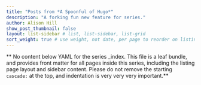 ```yaml
---
title: "Posts from *A Spoonful of Hugo*"
description: "A forking fun new feature for series."
author: Alison Hill
show_post_thumbnail: false
layout: list-sidebar # list, list-sidebar, list-grid
sort_weight: true # use weight, not date, per page to reorder on listing page
---
```


** No content below YAML for the series _index. This file is a leaf bundle, and provides front matter for all pages inside this series, including the listing page layout and sidebar content. Please do not remove the starting `cascade:` at the top, and indentation is very very very important.**